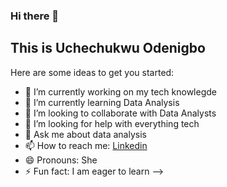 ### Hi there 👋

## This is Uchechukwu Odenigbo


Here are some ideas to get you started:

- 🔭 I’m currently working on my tech knowlegde
- 🌱 I’m currently learning Data Analysis
- 👯 I’m looking to collaborate with Data Analysts
- 🤔 I’m looking for help with everything tech
- 💬 Ask me about data analysis
- 📫 How to reach me: [Linkedin](https://www.linkedin.com/in/uche-cynthia-38bb46260/)
- 😄 Pronouns: She
- ⚡ Fun fact: I am eager to learn
-->

